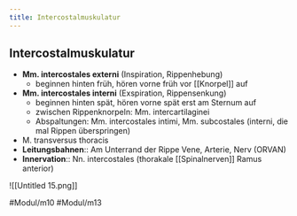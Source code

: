 ```yaml
---
title: Intercostalmuskulatur
---
```

## Intercostalmuskulatur

- **Mm. intercostales externi** (Inspiration, Rippenhebung)
    - beginnen hinten früh, hören vorne früh vor [[Knorpel]] auf
- **Mm. intercostales interni** (Exspiration, Rippensenkung)
    - beginnen hinten spät, hören vorne spät erst am Sternum auf
    - zwischen Rippenknorpeln: Mm. intercartilaginei
    - Abspaltungen: Mm. intercostales intimi, Mm. subcostales (interni, die mal Rippen überspringen)
- M. transversus thoracis
- **Leitungsbahnen**:: Am Unterrand der Rippe Vene, Arterie, Nerv (ORVAN)
- **Innervation**:: Nn. intercostales (thorakale [[Spinalnerven]] Ramus anterior)

![[Untitled 15.png]]

#Modul/m10 #Modul/m13